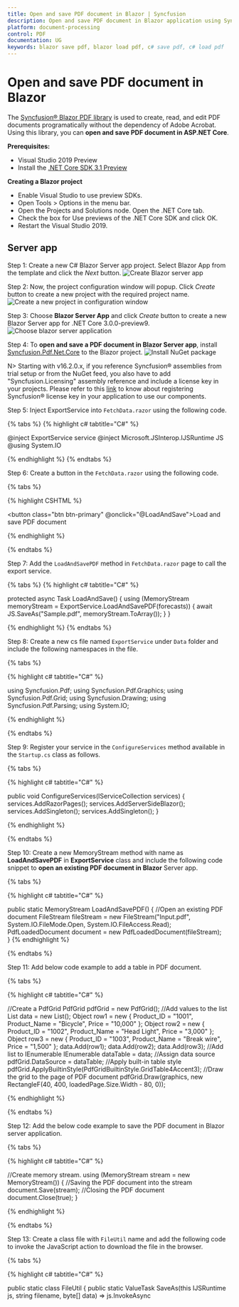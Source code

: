```yaml
---
title: Open and save PDF document in Blazor | Syncfusion
description: Open and save PDF document in Blazor application using Syncfusion Blazor PDF library without the dependency of Adobe Acrobat. 
platform: document-processing
control: PDF
documentation: UG
keywords: blazor save pdf, blazor load pdf, c# save pdf, c# load pdf
---
```


# Open and save PDF document in Blazor

The [Syncfusion&reg; Blazor PDF library](https://www.syncfusion.com/document-processing/pdf-framework/blazor) is used to create, read, and edit PDF documents programatically without the dependency of Adobe Acrobat. Using this library, you can **open and save PDF document in ASP.NET Core**. 

**Prerequisites:**

* Visual Studio 2019 Preview
* Install the [.NET Core SDK 3.1 Preview](https://dotnet.microsoft.com/en-us/download/dotnet/3.1)

**Creating a Blazor project**

* Enable Visual Studio to use preview SDKs.
* Open Tools > Options in the menu bar.
* Open the Projects and Solutions node. Open the .NET Core tab.
* Check the box for Use previews of the .NET Core SDK and click OK.
* Restart the Visual Studio 2019.

## Server app

Step 1: Create a new C# Blazor Server app project. Select Blazor App from the template and click the *Next* button.
![Create Blazor server app](Images/Create_Blazor_server_application.png)

Step 2: Now, the project configuration window will popup. Click *Create* button to create a new project with the required project name.
![Create a new project in configuration window](Images/Blazor_server_configuration_window.png)

Step 3: Choose **Blazor Server App**  and click *Create* button to create a new Blazor Server app for .NET Core 3.0.0-preview9.
![Choose blazor server application](Images/Choose_Blazor_server_app.png)

Step 4: To **open and save a PDF document in Blazor Server app**, install [Syncfusion.Pdf.Net.Core](https://www.nuget.org/packages/Syncfusion.pdf.Net.Core) to the Blazor project.
![Install NuGet package](Images/Blazor_NuGet_package.png)

N> Starting with v16.2.0.x, if you reference Syncfusion&reg; assemblies from trial setup or from the NuGet feed, you also have to add "Syncfusion.Licensing" assembly reference and include a license key in your projects. Please refer to this [link](https://help.syncfusion.com/common/essential-studio/licensing/overview) to know about registering Syncfusion&reg; license key in your application to use our components.

Step 5:  Inject ExportService into `FetchData.razor` using the following code.

{% tabs %}
{% highlight c# tabtitle="C#" %}

@inject ExportService service
@inject Microsoft.JSInterop.IJSRuntime JS
@using System.IO

{% endhighlight %}
{% endtabs %}

Step 6: Create a button in the `FetchData.razor` using the following code.

{% tabs %}

{% highlight CSHTML %}

<button class="btn btn-primary" @onclick="@LoadAndSave">Load and save PDF document</button>

{% endhighlight %}

{% endtabs %}

Step 7: Add the `LoadAndSavePDF` method in `FetchData.razor` page to call the export service.

{% tabs %}
{% highlight c# tabtitle="C#" %}

protected async Task LoadAndSave()
{
    using (MemoryStream memoryStream = ExportService.LoadAndSavePDF(forecasts))
    {
        await JS.SaveAs("Sample.pdf", memoryStream.ToArray());
    }
}

{% endhighlight %}
{% endtabs %}

Step 8: Create a new cs file named `ExportService` under `Data` folder and include the following namespaces in the file.

{% tabs %}

{% highlight c# tabtitle="C#" %}

using Syncfusion.Pdf;
using Syncfusion.Pdf.Graphics;
using Syncfusion.Pdf.Grid;
using Syncfusion.Drawing;
using Syncfusion.Pdf.Parsing;
using System.IO;

{% endhighlight %}

{% endtabs %}

Step 9: Register your service in the `ConfigureServices` method available in the `Startup.cs` class as follows.

{% tabs %}

{% highlight c# tabtitle="C#" %}

public void ConfigureServices(IServiceCollection services)
{
    services.AddRazorPages();
    services.AddServerSideBlazor();
    services.AddSingleton<WeatherForecastService>();
    services.AddSingleton<ExportService>();
}

{% endhighlight %}

{% endtabs %}

Step 10: Create a new MemoryStream method with name as **LoadAndSavePDF** in **ExportService** class and include the following code snippet to **open an existing PDF document in Blazor** Server app.

{% tabs %}

{% highlight c# tabtitle="C#" %}

public static MemoryStream LoadAndSavePDF()
{
    //Open an existing PDF document
    FileStream fileStream = new FileStream("Input.pdf", System.IO.FileMode.Open, System.IO.FileAccess.Read);
    PdfLoadedDocument document = new PdfLoadedDocument(fileStream);    
}
{% endhighlight %}

{% endtabs %}

Step 11: Add below code example to add a table in PDF document. 

{% tabs %}

{% highlight c# tabtitle="C#" %}

//Create a PdfGrid
PdfGrid pdfGrid = new PdfGrid();
//Add values to the list
List<object> data = new List<object>();
Object row1 = new { Product_ID = "1001", Product_Name = "Bicycle", Price = "10,000" };
Object row2 = new { Product_ID = "1002", Product_Name = "Head Light", Price = "3,000" };
Object row3 = new { Product_ID = "1003", Product_Name = "Break wire", Price = "1,500" };
data.Add(row1);
data.Add(row2);
data.Add(row3);
//Add list to IEnumerable
IEnumerable<object> dataTable = data;
//Assign data source
pdfGrid.DataSource = dataTable;
//Apply built-in table style
pdfGrid.ApplyBuiltinStyle(PdfGridBuiltinStyle.GridTable4Accent3);
//Draw the grid to the page of PDF document
pdfGrid.Draw(graphics, new RectangleF(40, 400, loadedPage.Size.Width - 80, 0));

{% endhighlight %}

{% endtabs %}

Step 12: Add the below code example to save the PDF document in Blazor server application. 

{% tabs %}

{% highlight c# tabtitle="C#" %}

//Create memory stream. 
using (MemoryStream stream = new MemoryStream())
{
    //Saving the PDF document into the stream
    document.Save(stream);
    //Closing the PDF document
    document.Close(true);
}

{% endhighlight %}

{% endtabs %}

Step 13: Create a class file with `FileUtil` name and add the following code to invoke the JavaScript action to download the file in the browser.

{% tabs %}

{% highlight c# tabtitle="C#" %}

public static class FileUtil
{
    public static ValueTask<object> SaveAs(this IJSRuntime js, string filename, byte[] data)
   => js.InvokeAsync<object>(
       "saveAsFile",
       filename,
       Convert.ToBase64String(data));
}

{% endhighlight %}

{% endtabs %}

Step 14: Add the following JavaScript function in the `_Host.cshtml` available under the `Pages` folder.

{% tabs %}

{% highlight HTML %}

<script type="text/javascript">
    function saveAsFile(filename, bytesBase64) {
        if (navigator.msSaveBlob) {
            //Download document in Edge browser
            var data = window.atob(bytesBase64);
            var bytes = new Uint8Array(data.length);
            for (var i = 0; i < data.length; i++) {
                bytes[i] = data.charCodeAt(i);
            }
            var blob = new Blob([bytes.buffer], { type: "application/octet-stream" });
            navigator.msSaveBlob(blob, filename);
        }
        else {
            var link = document.createElement('a');
            link.download = filename;
            link.href = "data:application/octet-stream;base64," + bytesBase64;
            document.body.appendChild(link); // Needed for Firefox
            link.click();
            document.body.removeChild(link);
        }
    }
</script>

{% endhighlight %}

{% endtabs %}

You can download a complete working sample from [GitHub](https://github.com/SyncfusionExamples/PDF-Examples/tree/master/Open%20and%20Save%20PDF%20document/Blazor/ServerSideApplication).

By executing the program, you will get the **PDF document** as follows.
![Blazor Server output PDF document](Images/Open_and_save_output.png)

Click [here](https://www.syncfusion.com/document-processing/pdf-framework/blazor) to explore the rich set of Syncfusion&reg; PDF library features.

## WASM app 

Step 1: Create a new C# Blazor WASM app project. Select Blazor App from the template and click the Next button.
![Create Blazor WASM app in Visual Studio](Images/Create_WASM_application.png)

Step 2: Now, the project configuration window appears. Click Create button to create a new project with the default project configuration.
![Create a project name for your new project](Images/Blazor_client_configuration_window.png)

Step 3: Blazor WebAssembly App from the dashboard and click Create button to create a new Blazor client-side application.
![Select .NET Core, ASP.NET Core 3.0 and Blazor WASM.](Images/Choose_Blazor_client_app.png)    

Step 4: Install the [Syncfusion.PDF.Net.Core](https://www.nuget.org/packages/Syncfusion.pdf.Net.Core) NuGet package as a reference to your Blazor application from [NuGet.org](https://www.nuget.org/).
![NuGet package installation](Images/Blazor_NuGet_package.png)  

Step 5: Next, include the following namespaces in that `FetchData.razor` file.

{% tabs %}

{% highlight c# tabtitle="C#" %}

@using Syncfusion.Pdf 
@using Syncfusion.Pdf.Grid
@using Syncfusion.Pdf.Graphics
@using Syncfusion.Drawing
@using Syncfusion.Pdf.Parsing

{% endhighlight %}

{% endtabs %}

Step 6: Create a button in the `FetchData.razor` using the following code.

{% tabs %}

{% highlight CSHTML %}

<button class="btn btn-primary" @onclick="@LoadAndSavePDF">Export to PDF</button>

{% endhighlight %}

{% endtabs %}

Step 7: Create a new async method with name as ``LoadAndSavePDF`` and include the following code snippet to **open an existing PDF document in Blazor** WASM app.

{% tabs %}

{% highlight c# tabtitle="C#" %}

@functions {
    public async void LoadAndSavePDF()
    {
        //Load an existing PDF document.
        PdfLoadedDocument document = new PdfLoadedDocument(inputstream);
    }
}

{% endhighlight %}

{% endtabs %}

Step 8: Add the below code example to add table in the PDF document. 

{% tabs %}

{% highlight c# tabtitle="C#" %}

//Create a PdfGrid
PdfGrid pdfGrid = new PdfGrid();
//Add values to the list
List<object> data = new List<object>();
Object row1 = new { Product_ID = "1001", Product_Name = "Bicycle", Price = "10,000" };
Object row2 = new { Product_ID = "1002", Product_Name = "Head Light", Price = "3,000" };
Object row3 = new { Product_ID = "1003", Product_Name = "Break wire", Price = "1,500" };
data.Add(row1);
data.Add(row2);
data.Add(row3);
//Add list to IEnumerable
IEnumerable<object> dataTable = data;
//Assign data source
pdfGrid.DataSource = dataTable;
//Apply built-in table style
pdfGrid.ApplyBuiltinStyle(PdfGridBuiltinStyle.GridTable4Accent3);
//Draw the grid to the page of PDF document
pdfGrid.Draw(graphics, new RectangleF(40, 400, loadedPage.Size.Width - 80, 0));

{% endhighlight %}

{% endtabs %}

Step 9: Add below code example to **save the PDF document in Blazor**.

{% tabs %}

{% highlight c# tabtitle="C#" %}

//Save the PDF document.
MemoryStream memoryStream = new MemoryStream();
document.Save(memoryStream);
//Close the document.
document.Close();
//Download the PDF document
await JS.SaveAs("Sample.pdf", memoryStream.ToArray());

{% endhighlight %}

{% endtabs %}

Step 10: Create a class file with `FileUtil` name and add the following code to invoke the JavaScript action to download the file in the browser. 

{% tabs %}

{% highlight c# tabtitle="C#" %}

public static class FileUtil
{
    public static ValueTask<object> SaveAs(this IJSRuntime js, string filename, byte[] data)
  => js.InvokeAsync<object>(
      "saveAsFile",
      filename,
      Convert.ToBase64String(data));
}

{% endhighlight %}

{% endtabs %}

Step 11: Add the following JavaScript function in the `index.html` available under the wwwroot folder. 

{% tabs %}

{% highlight HTML %}

<script type="text/javascript">
    function saveAsFile(filename, bytesBase64) {
        if (navigator.msSaveBlob) {
            //Download document in Edge browser
            var data = window.atob(bytesBase64);
            var bytes = new Uint8Array(data.length);
            for (var i = 0; i < data.length; i++) {
                bytes[i] = data.charCodeAt(i);
            }
            var blob = new Blob([bytes.buffer], { type: "application/octet-stream" });
            navigator.msSaveBlob(blob, filename);
        }
        else {
            var link = document.createElement('a');
            link.download = filename;
            link.href = "data:application/octet-stream;base64," + bytesBase64;
            document.body.appendChild(link); // Needed for Firefox
            link.click();
            document.body.removeChild(link);
        }
    }
</script>

{% endhighlight %}

{% endtabs %}

You can download a complete working sample from [GitHub](https://github.com/SyncfusionExamples/PDF-Examples/tree/master/Open%20and%20Save%20PDF%20document/Blazor/ClientSideApplication).

By executing the program, you will get the **PDF document** as follows.
![Blazor WASM output Word document](Images/Open_and_save_output.png)

N> Even though PDF library works in WASM app, it is recommended to use server deployment. Since the WASM app deployment increases the application payload size.

Kindly explore the [supported and unsupported features of PDF library in Blazor](https://www.syncfusion.com/document-processing/pdf-framework/blazor/pdf-library).

Click [here](https://www.syncfusion.com/document-processing/pdf-framework/blazor) to explore the rich set of Syncfusion&reg; PDF library features.